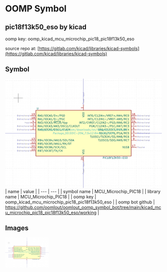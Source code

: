 # OOMP Symbol  
## pic18f13k50_eso  by kicad  
  
oomp key: oomp_kicad_mcu_microchip_pic18_pic18f13k50_eso  
  
source repo at: [https://gitlab.com/kicad/libraries/kicad-symbols](https://gitlab.com/kicad/libraries/kicad-symbols)  
## Symbol  
  
[![working.png](working_600.png)](working.png)  
| name | value | 
| --- | --- | 
| symbol name | MCU_Microchip_PIC18 | 
| library name | MCU_Microchip_PIC18 | 
| oomp key | oomp_kicad_mcu_microchip_pic18_pic18f13k50_eso | 
| oomp bot github | https://github.com/oomlout/oomlout_oomp_symbol_bot/tree/main/kicad_mcu_microchip_pic18_pic18f13k50_eso/working | 
## Images  
  
[![working.png](working_140.png)](working.png)  
